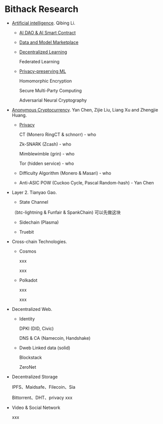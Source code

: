 # Bithack Research


- [Artificial intelligence](./artificial-intelligence). Qibing Li.
  * [AI DAO & AI Smart Contract](./artificial-intelligence/xx)
  
  * [Data and Model Marketplace](./artificial-intelligence/xx)

  * [Decentralized Learning](./artificial-intelligence/xx)
  
    Federated Learning
   
  * [Privacy-preserving ML](./artificial-intelligence/xx)
  
    Homomorphic Encryption
   
    Secure Multi-Party Computing
   
    Adversarial Neural Cryptography
     

- [Anonymous Cryptocurrency](./anonymous-cryptocurrency). Yan Chen, Zijie Liu, Liang Xu and Zhengjie Huang.
  * [Privacy](./anonymous-cryptocurrency/xx)
  
    CT (Monero RingCT & schnorr) - who
  
    Zk-SNARK (Zcash) - who 
  
    Mimblewimble (grin) - who
  
    Tor (hidden service) - who

  * Difficulty Algorithm (Monero & Masari) - who 
 
  * Anti-ASIC POW (Cuckoo Cycle, Pascal Random-hash) - Yan Chen
 

- Layer 2. Tianyao Gao.
  * State Channel 
  
   （btc-lightning & Funfair & SpankChain)  可以先做这块
  
  * Sidechain (Plasma)

  * Truebit

- Cross-chain Technologies.
  * Cosmos
  
    xxx
    
    xxx
  * Polkadot
  
    xxx
    
    xxx

- Decentralized Web.
  * Identity
  
    DPKI (DID, Civic)
    
    DNS & CA (Namecoin, Handshake)
    
  * Dweb
    Linked data (solid)
    
    Blockstack
    
    ZeroNet

 
- Decentralized Storage

    IPFS、Maidsafe、Filecoin、Sia
    
    Bittorrent、DHT、privacy xxx
  
- Video & Social Network

  xxx
